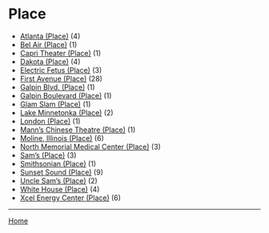 # Place

  * [Atlanta (Place)](./place/atlanta/) (4)
  * [Bel Air (Place)](./place/bel-air/) (1)
  * [Capri Theater  (Place)](./place/capri-theater/) (1)
  * [Dakota (Place)](./place/dakota/) (4)
  * [Electric Fetus (Place)](./place/electric-fetus/) (3)
  * [First Avenue (Place)](./place/first-avenue/) (28)
  * [Galpin Blvd. (Place)](./place/galpin-blvd/) (1)
  * [Galpin Boulevard (Place)](./place/galpin-boulevard/) (1)
  * [Glam Slam (Place)](./place/glam-slam/) (1)
  * [Lake Minnetonka (Place)](./place/lake-minnetonka/) (2)
  * [London (Place)](./place/london/) (1)
  * [Mann’s Chinese Theatre (Place)](./place/mann-s-chinese-theatre/) (1)
  * [Moline, Illinois (Place)](./place/moline-illinois/) (6)
  * [North Memorial Medical Center (Place)](./place/north-memorial-medical-center/) (3)
  * [Sam’s (Place)](./place/sam-s/) (3)
  * [Smithsonian (Place)](./place/smithsonian/) (1)
  * [Sunset Sound (Place)](./place/sunset-sound/) (9)
  * [Uncle Sam’s (Place)](./place/uncle-sam-s/) (2)
  * [White House (Place)](./place/white-house/) (4)
  * [Xcel Energy Center (Place)](./place/xcel-energy-center/) (6)

----

[Home](../)
